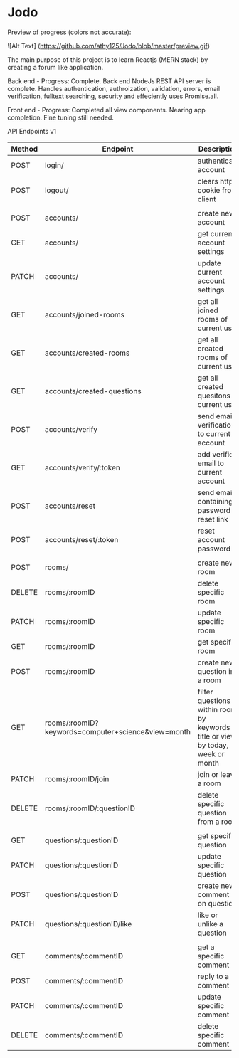 # Jodo
Preview of progress (colors not accurate):

![Alt Text] (https://github.com/athy125/Jodo/blob/master/preview.gif)

The main purpose of this project is to learn Reactjs (MERN stack) by creating a forum like application.

Back end - Progress: Complete.
Back end NodeJs REST API server is complete. Handles authentication, authroization, validation, errors, email verification,
fulltext searching, security and effeciently uses Promise.all.

Front end - Progress: Completed all view components. Nearing app completion. Fine tuning still needed.

API Endpoints v1

| Method | Endpoint                                           | Description                                                                       |
| ------ | -------------------------------------------------- | --------------------------------------------------------------------------------- |
| POST   | login/                                             | authenticate account                                                              |
| POST   | logout/                                            | clears https cookie from client                                                   |
|        |                                                    |                                                                                   |
| POST   | accounts/                                          | create new account                                                                |
| GET    | accounts/                                          | get current account settings                                                      |
| PATCH  | accounts/                                          | update current account settings                                                   |
| GET    | accounts/joined-rooms                              | get all joined rooms of current user                                              |
| GET    | accounts/created-rooms                             | get all created rooms of current user                                             |
| GET    | accounts/created-questions                         | get all created quesitons of current user                                         |
| POST   | accounts/verify                                    | send email verification to current account                                        |
| GET    | accounts/verify/:token                             | add verified email to current account                                             |
| POST   | accounts/reset                                     | send email containing password reset link                                         |
| POST   | accounts/reset/:token                              | reset account password                                                            |
|        |                                                    |                                                                                   |
| POST   | rooms/                                             | create new room                                                                   |
| DELETE | rooms/:roomID                                      | delete specific room                                                              |
| PATCH  | rooms/:roomID                                      | update specific room                                                              |
| GET    | rooms/:roomID                                      | get specific room                                                                 |
| POST   | rooms/:roomID                                      | create new question in a room                                                     |
| GET    | rooms/:roomID?keywords=computer+science&view=month | filter questions within room by keywords in title or view by today, week or month |
| PATCH  | rooms/:roomID/join                                 | join or leave a room                                                              |
| DELETE | rooms/:roomID/:questionID                          | delete specific question from a room                                              |
|        |                                                    |                                                                                   |
| GET    | questions/:questionID                              | get specific question                                                             |
| PATCH  | questions/:questionID                              | update specific question                                                          |
| POST   | questions/:questionID                              | create new comment on question                                                    |
| PATCH  | questions/:questionID/like                         | like or unlike a question                                                         |
|        |                                                    |                                                                                   |
| GET    | comments/:commentID                                | get a specific comment                                                            |
| POST   | comments/:commentID                                | reply to a comment                                                                |
| PATCH  | comments/:commentID                                | update specific comment                                                           |
| DELETE | comments/:commentID                                | delete specific comment                                                           |
